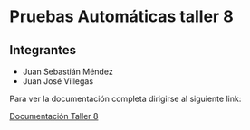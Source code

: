# Pruebas Automáticas taller 8
## Integrantes

 - Juan Sebastián Méndez
 - Juan José Villegas

Para ver la documentación completa dirigirse al siguiente link:

[Documentación Taller 8](https://amqafrjsmjm.gitbook.io/taller-8/)
